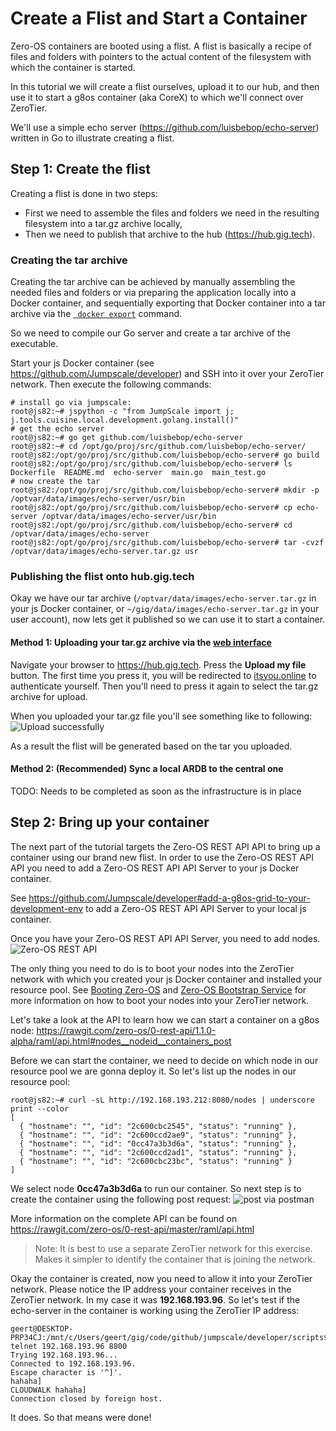 # Create a Flist and Start a Container

Zero-OS containers are booted using a flist. A flist is basically a recipe of files and folders with pointers to the actual content of the filesystem with which the container is started.

In this tutorial we will create a flist ourselves, upload it to our hub, and then use it to start a g8os container (aka CoreX) to which we'll connect over ZeroTier.

We'll use a simple echo server (https://github.com/luisbebop/echo-server) written in Go to illustrate creating a flist.

## Step 1: Create the flist

Creating a flist is done in two steps:
- First we need to assemble the files and folders we need in the resulting filesystem into a tar.gz archive locally,
- Then we need to publish that archive to the hub (https://hub.gig.tech).

### Creating the tar archive

Creating the tar archive can be achieved by manually assembling the needed files and folders or via preparing the application locally into a Docker container, and sequentially exporting that Docker container into a tar archive via the [``` docker export```](https://docs.docker.com/engine/reference/commandline/export/) command.

So we need to compile our Go server and create a tar archive of the executable.

Start your js Docker container (see https://github.com/Jumpscale/developer) and SSH into it over your ZeroTier network. Then execute the following commands:
```shell
# install go via jumpscale:
root@js82:~# jspython -c "from JumpScale import j; j.tools.cuisine.local.development.golang.install()"
# get the echo server
root@js82:~# go get github.com/luisbebop/echo-server
root@js82:~# cd /opt/go/proj/src/github.com/luisbebop/echo-server/
root@js82:/opt/go/proj/src/github.com/luisbebop/echo-server# go build
root@js82:/opt/go/proj/src/github.com/luisbebop/echo-server# ls
Dockerfile  README.md  echo-server  main.go  main_test.go
# now create the tar
root@js82:/opt/go/proj/src/github.com/luisbebop/echo-server# mkdir -p /optvar/data/images/echo-server/usr/bin
root@js82:/opt/go/proj/src/github.com/luisbebop/echo-server# cp echo-server /optvar/data/images/echo-server/usr/bin
root@js82:/opt/go/proj/src/github.com/luisbebop/echo-server# cd /optvar/data/images/echo-server
root@js82:/opt/go/proj/src/github.com/luisbebop/echo-server# tar -cvzf /optvar/data/images/echo-server.tar.gz usr
```

### Publishing the flist onto hub.gig.tech

Okay we have our tar archive (```/optvar/data/images/echo-server.tar.gz``` in your js Docker container, or ```~/gig/data/images/echo-server.tar.gz``` in your user account), now lets get it published so we can use it to start a container.

#### Method 1: Uploading your tar.gz archive via the [web interface](https://hub.gig.tech)

Navigate your browser to https://hub.gig.tech. Press the **Upload my file** button. The first time you press it, you will be redirected to [itsyou.online](https://itsyou.online) to authenticate yourself. Then you'll need to press it again to select the tar.gz archive for upload.

When you uploaded your tar.gz file you'll see something like to following:
![Upload successfully](./flist.png)

As a result the flist will be generated based on the tar you uploaded.

#### Method 2: (Recommended) Sync a local ARDB to the central one
TODO: Needs to be completed as soon as the infrastructure is in place

## Step 2: Bring up your container
The next part of the tutorial targets the Zero-OS REST API API to bring up a container using our brand new flist. In order to use the Zero-OS REST API API you need to add a Zero-OS REST API API Server to your js Docker container.

See https://github.com/Jumpscale/developer#add-a-g8os-grid-to-your-development-env to add a Zero-OS REST API API Server to your local js container.

Once you have your Zero-OS REST API API Server, you need to add nodes. ![Zero-OS REST API](https://gig.gitbooks.io/zero-os/0-rest-api/g8os-grid.png)

The only thing you need to do is to boot your nodes into the ZeroTier network with which you created your js Docker container and installed your resource pool. See [Booting Zero-OS](https://gig.gitbooks.io/g8os/booting/booting.html) and [Zero-OS Bootstrap Service](https://gig.gitbooks.io/g8os/bootstrap/bootstrap.html) for more information on how to boot your nodes into your ZeroTier network.

Let's take a look at the API to learn how we can start a container on a g8os node:
https://rawgit.com/zero-os/0-rest-api/1.1.0-alpha/raml/api.html#nodes__nodeid__containers_post

Before we can start the container, we need to decide on which node in our resource pool we are gonna deploy it. So let's list up the nodes in our resource pool:
```
root@js82:~# curl -sL http://192.168.193.212:8080/nodes | underscore print --color
[
  { "hostname": "", "id": "2c600cbc2545", "status": "running" },
  { "hostname": "", "id": "2c600ccd2ae9", "status": "running" },
  { "hostname": "", "id": "0cc47a3b3d6a", "status": "running" },
  { "hostname": "", "id": "2c600ccd2ad1", "status": "running" },
  { "hostname": "", "id": "2c600cbc23bc", "status": "running" }
]
```

We select node **0cc47a3b3d6a** to run our container. So next step is to create the container using the following post request:
![post via postman](new-container.png)

More information on the complete API can be found on https://rawgit.com/zero-os/0-rest-api/master/raml/api.html

> Note:
> It is best to use a separate ZeroTier network for this exercise. Makes it simpler to identify the container that is joining the network.

Okay the container is created, now you need to allow it into your ZeroTier network. Please notice the IP address your container receives in the ZeroTier network. In my case it was **192.168.193.96**. So let's test if the echo-server in the container is working using the ZeroTier IP address:

```shell
geert@DESKTOP-PRP34CJ:/mnt/c/Users/geert/gig/code/github/jumpscale/developer/scripts$ telnet 192.168.193.96 8800
Trying 192.168.193.96...
Connected to 192.168.193.96.
Escape character is '^]'.
hahaha]
CLOUDWALK hahaha]
Connection closed by foreign host.
```

It does. So that means were done!

